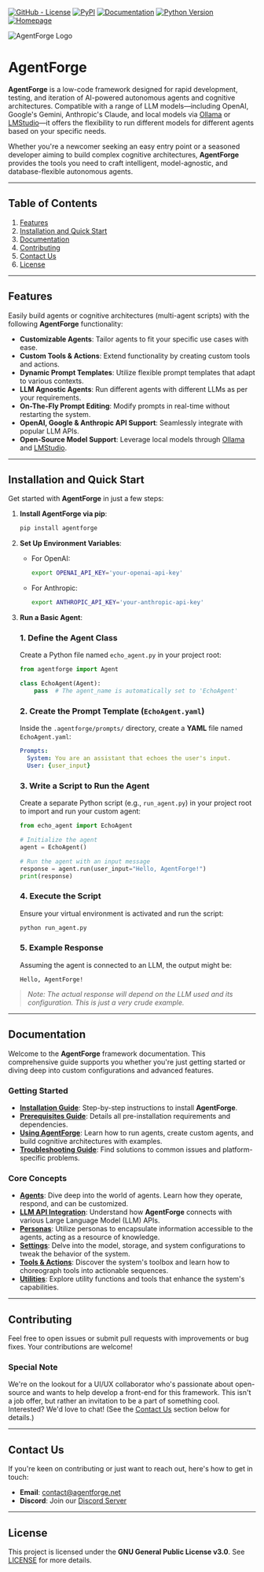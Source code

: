 [![GitHub - License](https://img.shields.io/github/license/DataBassGit/AgentForge?logo=github&style=plastic&color=green)](https://github.com/DataBassGit/AgentForge/blob/dev/LICENSE)
[![PyPI](https://img.shields.io/pypi/v/agentforge?logo=pypi&style=plastic&color=blue)](https://pypi.org/project/agentforge/)
[![Documentation](https://img.shields.io/badge/Docs-GitHub-blue?logo=github&style=plastic&color=green)](https://github.com/DataBassGit/AgentForge/tree/dev/docs)
[![Python Version](https://img.shields.io/badge/Python-3.11-blue?style=plastic&logo=python)](https://www.python.org/)
[![Homepage](https://img.shields.io/badge/Homepage-agentforge.net-green?style=plastic&logo=google-chrome)](https://agentforge.net/)

![AgentForge Logo](./docs/Images/AF-Banner.jpg)

# AgentForge

**AgentForge** is a low-code framework designed for rapid development, testing, and iteration of AI-powered autonomous agents and cognitive architectures. Compatible with a range of LLM models—including OpenAI, Google's Gemini, Anthropic's Claude, and local models via [Ollama](https://ollama.com) or [LMStudio](https://lmstudio.ai)—it offers the flexibility to run different models for different agents based on your specific needs.

Whether you're a newcomer seeking an easy entry point or a seasoned developer aiming to build complex cognitive architectures, **AgentForge** provides the tools you need to craft intelligent, model-agnostic, and database-flexible autonomous agents.

---

## Table of Contents

1. [Features](#features)
2. [Installation and Quick Start](#installation-and-quick-start)
3. [Documentation](#documentation)
4. [Contributing](#contributing)
5. [Contact Us](#contact-us)
6. [License](#license)

---

## Features

Easily build agents or cognitive architectures (multi-agent scripts) with the following **AgentForge** functionality:

- **Customizable Agents**: Tailor agents to fit your specific use cases with ease.
- **Custom Tools & Actions**: Extend functionality by creating custom tools and actions.
- **Dynamic Prompt Templates**: Utilize flexible prompt templates that adapt to various contexts.
- **LLM Agnostic Agents**: Run different agents with different LLMs as per your requirements.
- **On-The-Fly Prompt Editing**: Modify prompts in real-time without restarting the system.
- **OpenAI, Google & Anthropic API Support**: Seamlessly integrate with popular LLM APIs.
- **Open-Source Model Support**: Leverage local models through [Ollama](https://ollama.com) and [LMStudio](https://lmstudio.ai).

---

## Installation and Quick Start

Get started with **AgentForge** in just a few steps:

1. **Install AgentForge via pip**:

   ```bash
   pip install agentforge
   ```

2. **Set Up Environment Variables**:

   - For OpenAI:

     ```bash
     export OPENAI_API_KEY='your-openai-api-key'
     ```

   - For Anthropic:

     ```bash
     export ANTHROPIC_API_KEY='your-anthropic-api-key'
     ```

3. **Run a Basic Agent**:

   ### 1. Define the Agent Class

   Create a Python file named `echo_agent.py` in your project root:

   ```python
   from agentforge import Agent
   
   class EchoAgent(Agent):
       pass  # The agent_name is automatically set to 'EchoAgent'
   ```
   
   ### 2. Create the Prompt Template (`EchoAgent.yaml`)

   Inside the `.agentforge/prompts/` directory, create a **YAML** file named `EchoAgent.yaml`:

   ```yaml
   Prompts:
     System: You are an assistant that echoes the user's input.
     User: {user_input}
   ```

   ### 3. Write a Script to Run the Agent

   Create a separate Python script (e.g., `run_agent.py`) in your project root to import and run your custom agent:

   ```python
   from echo_agent import EchoAgent

   # Initialize the agent
   agent = EchoAgent()

   # Run the agent with an input message
   response = agent.run(user_input="Hello, AgentForge!")
   print(response)
   ```

   ### 4. Execute the Script

   Ensure your virtual environment is activated and run the script:

   ```bash
   python run_agent.py
   ```

   ### 5. **Example Response**

   Assuming the agent is connected to an LLM, the output might be:

   ```
   Hello, AgentForge!
   ```

>*Note: The actual response will depend on the LLM used and its configuration. This is just a very crude example.*

---

## Documentation

Welcome to the **AgentForge** framework documentation. This comprehensive guide supports you whether you're just getting started or diving deep into custom configurations and advanced features.

### **Getting Started**

- **[Installation Guide](docs/Guides/InstallationGuide.md)**: Step-by-step instructions to install **AgentForge**.
- **[Prerequisites Guide](docs/Guides/PrerequisitesGuide.md)**: Details all pre-installation requirements and dependencies.
- **[Using AgentForge](docs/Guides/UsingAgentForge.md)**: Learn how to run agents, create custom agents, and build cognitive architectures with examples.
- **[Troubleshooting Guide](docs/Guides/TroubleshootingGuide.md)**: Find solutions to common issues and platform-specific problems.

### **Core Concepts**

- **[Agents](docs/Agents/Agents.md)**: Dive deep into the world of agents. Learn how they operate, respond, and can be customized.
- **[LLM API Integration](docs/LLMs/LLMs.md)**: Understand how **AgentForge** connects with various Large Language Model (LLM) APIs.
- **[Personas](docs/Personas/Personas.md)**: Utilize personas to encapsulate information accessible to the agents, acting as a resource of knowledge.
- **[Settings](docs/Settings/Settings.md)**: Delve into the model, storage, and system configurations to tweak the behavior of the system.
- **[Tools & Actions](docs/ToolsAndActions/Overview.md)**: Discover the system's toolbox and learn how to choreograph tools into actionable sequences.
- **[Utilities](docs/Utils/UtilsOverview.md)**: Explore utility functions and tools that enhance the system's capabilities.


---

## Contributing

Feel free to open issues or submit pull requests with improvements or bug fixes. Your contributions are welcome!

### Special Note
We're on the lookout for a UI/UX collaborator who's passionate about open-source and wants to help develop a front-end for this framework. This isn't a job offer, but rather an invitation to be a part of something cool. Interested? We'd love to chat! (See the [Contact Us](#contact-us) section below for details.)

---

## Contact Us

If you're keen on contributing or just want to reach out, here's how to get in touch:

- **Email**: contact@agentforge.net
- **Discord**: Join our [Discord Server](https://discord.gg/ttpXHUtCW6)

---

## License

This project is licensed under the **GNU General Public License v3.0**. See [LICENSE](LICENSE) for more details.